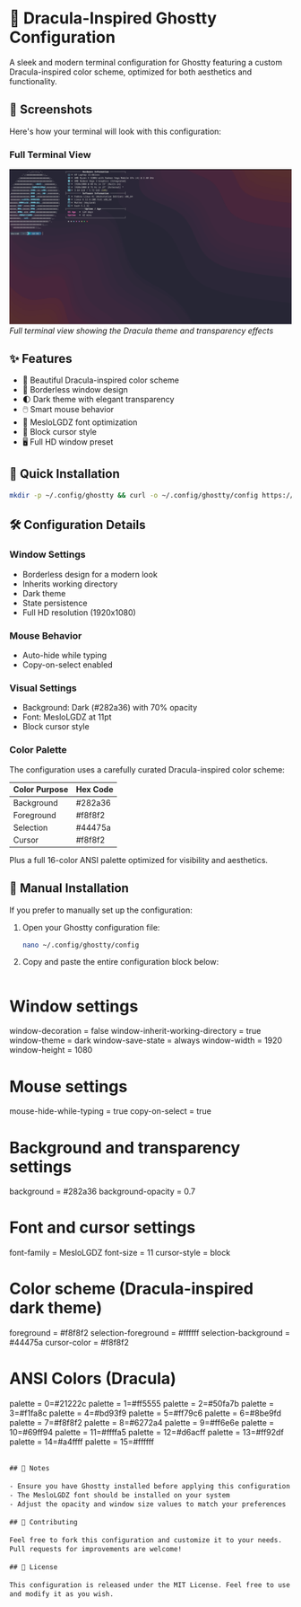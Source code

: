 # 🦇 Dracula-Inspired Ghostty Configuration

A sleek and modern terminal configuration for Ghostty featuring a custom Dracula-inspired color scheme, optimized for both aesthetics and functionality.

## 📸 Screenshots

Here's how your terminal will look with this configuration:

### Full Terminal View
![Full Terminal](.github/images/full-terminal.png)
*Full terminal view showing the Dracula theme and transparency effects*

## ✨ Features

- 🎨 Beautiful Dracula-inspired color scheme
- 🔲 Borderless window design
- 🌓 Dark theme with elegant transparency
- 🖱️ Smart mouse behavior
- 📝 MesloLGDZ font optimization
- 🎯 Block cursor style
- 🖥️ Full HD window preset

## 🚀 Quick Installation

```bash
mkdir -p ~/.config/ghostty && curl -o ~/.config/ghostty/config https://raw.githubusercontent.com/dacrab/ghostty-config/main/config
```

## 🛠️ Configuration Details

### Window Settings
- Borderless design for a modern look
- Inherits working directory
- Dark theme
- State persistence
- Full HD resolution (1920x1080)

### Mouse Behavior
- Auto-hide while typing
- Copy-on-select enabled

### Visual Settings
- Background: Dark (#282a36) with 70% opacity
- Font: MesloLGDZ at 11pt
- Block cursor style

### Color Palette
The configuration uses a carefully curated Dracula-inspired color scheme:

| Color Purpose    | Hex Code |
|-----------------|----------|
| Background      | #282a36  |
| Foreground      | #f8f8f2  |
| Selection       | #44475a  |
| Cursor          | #f8f8f2  |

Plus a full 16-color ANSI palette optimized for visibility and aesthetics.

## 🔄 Manual Installation

If you prefer to manually set up the configuration:

1. Open your Ghostty configuration file:
   ```bash
   nano ~/.config/ghostty/config
   ```

2. Copy and paste the entire configuration block below:
   ```conf
# Window settings
window-decoration = false
window-inherit-working-directory = true
window-theme = dark
window-save-state = always
window-width = 1920
window-height = 1080

# Mouse settings
mouse-hide-while-typing = true
copy-on-select = true

# Background and transparency settings
background = #282a36
background-opacity = 0.7

# Font and cursor settings
font-family = MesloLGDZ
font-size = 11
cursor-style = block

# Color scheme (Dracula-inspired dark theme)
foreground = #f8f8f2
selection-foreground = #ffffff
selection-background = #44475a
cursor-color = #f8f8f2

# ANSI Colors (Dracula)
palette = 0=#21222c
palette = 1=#ff5555
palette = 2=#50fa7b
palette = 3=#f1fa8c
palette = 4=#bd93f9
palette = 5=#ff79c6
palette = 6=#8be9fd
palette = 7=#f8f8f2
palette = 8=#6272a4
palette = 9=#ff6e6e
palette = 10=#69ff94
palette = 11=#ffffa5
palette = 12=#d6acff
palette = 13=#ff92df
palette = 14=#a4ffff
palette = 15=#ffffff
   ```

## 📝 Notes

- Ensure you have Ghostty installed before applying this configuration
- The MesloLGDZ font should be installed on your system
- Adjust the opacity and window size values to match your preferences

## 🤝 Contributing

Feel free to fork this configuration and customize it to your needs. Pull requests for improvements are welcome!

## 📜 License

This configuration is released under the MIT License. Feel free to use and modify it as you wish.
